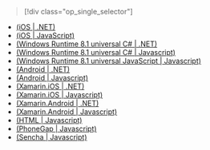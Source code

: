 > [!div class="op_single_selector"]
- [(iOS | .NET)](../articles/mobile-services/mobile-services-dotnet-backend-ios-get-started.md)
- [(iOS | JavaScript)](../articles/mobile-services/mobile-services-ios-get-started.md)
- [(Windows Runtime 8.1 universal C# | .NET)](../articles/mobile-services/mobile-services-dotnet-backend-windows-store-dotnet-get-started.md)
- [(Windows Runtime 8.1 universal C# | Javascript)](../articles/mobile-services/mobile-services-javascript-backend-windows-store-dotnet-get-started.md)
- [(Windows Runtime 8.1 universal JavaScript | Javascript)](../articles/mobile-services/mobile-services-javascript-backend-windows-store-javascript-get-started.md)
- [(Android | .NET)](../articles/mobile-services/mobile-services-dotnet-backend-android-get-started.md)
- [(Android | Javascript)](../articles/mobile-services/mobile-services-android-get-started.md)
- [(Xamarin.iOS | .NET)](../articles/mobile-services/mobile-services-dotnet-backend-xamarin-ios-get-started.md)
- [(Xamarin.iOS | Javascript)](../articles/mobile-services/partner-xamarin-mobile-services-ios-get-started.md)
- [(Xamarin.Android | .NET)](../articles/mobile-services/mobile-services-dotnet-backend-xamarin-android-get-started.md)
- [(Xamarin.Android | Javascript)](../articles/mobile-services/partner-xamarin-mobile-services-android-get-started.md)
- [(HTML | Javascript)](../articles/mobile-services/mobile-services-html-get-started.md)
- [(PhoneGap | Javascript)](../articles/mobile-services/mobile-services-javascript-backend-phonegap-get-started.md)
- [(Sencha | Javascript)](../articles/mobile-services/partner-sencha-mobile-services-get-started.md)

<!---HONumber=82-->